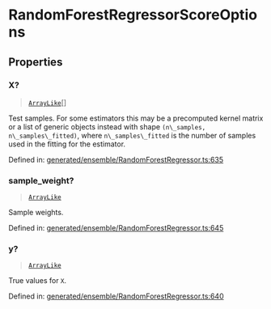 # RandomForestRegressorScoreOptions

## Properties

### X?

> [`ArrayLike`](../types/ArrayLike.md)[]

Test samples. For some estimators this may be a precomputed kernel matrix or a list of generic objects instead with shape `(n\_samples, n\_samples\_fitted)`, where `n\_samples\_fitted` is the number of samples used in the fitting for the estimator.

Defined in:  [generated/ensemble/RandomForestRegressor.ts:635](https://github.com/transitive-bullshit/scikit-learn-ts/blob/b59c1ff/packages/sklearn/src/generated/ensemble/RandomForestRegressor.ts#L635)

### sample\_weight?

> [`ArrayLike`](../types/ArrayLike.md)

Sample weights.

Defined in:  [generated/ensemble/RandomForestRegressor.ts:645](https://github.com/transitive-bullshit/scikit-learn-ts/blob/b59c1ff/packages/sklearn/src/generated/ensemble/RandomForestRegressor.ts#L645)

### y?

> [`ArrayLike`](../types/ArrayLike.md)

True values for `X`.

Defined in:  [generated/ensemble/RandomForestRegressor.ts:640](https://github.com/transitive-bullshit/scikit-learn-ts/blob/b59c1ff/packages/sklearn/src/generated/ensemble/RandomForestRegressor.ts#L640)
